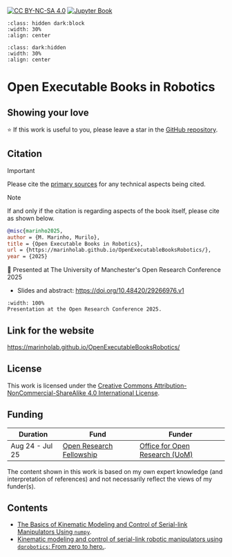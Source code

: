 [![CC BY-NC-SA 4.0][cc-by-nc-sa-image]][cc-by-nc-sa] [![Jupyter Book](https://github.com/MarinhoLab/OpenExecutableBooksRobotics/actions/workflows/notebook_to_html.yml/badge.svg)](https://github.com/MarinhoLab/OpenExecutableBooksRobotics/actions/workflows/notebook_to_html.yml) 

```{image} TAB_allwhite.png
:class: hidden dark:block
:width: 30%
:align: center
```

```{image} TAB_black.png
:class: dark:hidden
:width: 30%
:align: center
```

# Open Executable Books in Robotics

## Showing your love

⭐ If this work is useful to you,
please leave a star in the [GitHub repository](https://github.com/MarinhoLab/OpenExecutableBooksRobotics).

## Citation

> [!IMPORTANT]
> Please cite the [primary sources](https://en.wikipedia.org/wiki/Primary_source) for any technical aspects being cited.

> [!NOTE]
> If and only if the citation is regarding aspects of the book itself, please cite as shown below.

```bibtex
@misc{marinho2025,
author = {M. Marinho, Murilo},
title = {Open Executable Books in Robotics},
url = {https://marinholab.github.io/OpenExecutableBooksRobotics/},
year = {2025}
```

📓 Presented at The University of Manchester's Open Research Conference 2025
  -  Slides and abstract: https://doi.org/10.48420/29266976.v1

```{iframe} https://youtu.be/zmIsahJvmCI?si=ABDXLGtjNNpIR1bN
:width: 100%
Presentation at the Open Research Conference 2025.
```

## Link for the website

https://marinholab.github.io/OpenExecutableBooksRobotics/

## License 

This work is licensed under the
[Creative Commons Attribution-NonCommercial-ShareAlike 4.0 International License][cc-by-nc-sa].

## Funding

| Duration        | Fund                                                                            | Funder                                                                      |
|-----------------|---------------------------------------------------------------------------------|-----------------------------------------------------------------------------|
| Aug 24 - Jul 25 | [Open Research Fellowship](https://manchester-uk.libanswers.com/OOR/faq/279379) | [Office for Open Research (UoM)](https://www.openresearch.manchester.ac.uk) |

The content shown in this work is based on my own expert knowledge (and interpretation of references) and not necessarily reflect the views of my funder(s). 

## Contents

- [The Basics of Kinematic Modeling and Control of Serial-link Manipulators Using `numpy`](basic_lessons/README.md).            
- [Kinematic modeling and control of serial-link robotic manipulators using `dqrobotics`: From zero to hero.](dqrobotics/README.md).



[cc-by-nc-sa]: http://creativecommons.org/licenses/by-nc-sa/4.0/
[cc-by-nc-sa-image]: https://licensebuttons.net/l/by-nc-sa/4.0/88x31.png
